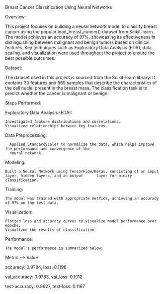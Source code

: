 Breast Cancer Classification Using Neural Networks

Overview:

This project focuses on building a neural network model to classify breast cancer using the popular load_breast_cancer() dataset from Scikit-learn. The model achieves an accuracy of 97%, showcasing its effectiveness in distinguishing between malignant and benign tumors based on clinical features. Key techniques such as Exploratory Data Analysis (EDA), data scaling, and visualization were used throughout the project to ensure the best possible outcomes.

Dataset:

The dataset used in this project is sourced from the Scikit-learn library:
It contains 30 features and 569 samples that describe the characteristics of the cell nuclei present in the breast mass. The classification task is to predict whether the cancer is malignant or benign.

Steps Performed:

  Exploratory Data Analysis (EDA):
  
    Investigated feature distributions and correlations.
    Visualized relationships between key features.
    
  Data Preprocessing:
  
      Applied StandardScaler to normalize the data, which helps improve the performance and convergence of the 
      neural network.
      
  Modeling:
  
    Built a Neural Network using TensorFlow/Keras, consisting of an input layer, hidden layers, and an output      layer for binary classification.
    
  Training:
  
    The model was trained with appropriate metrics, achieving an accuracy of 97% on the test data.
  
  Visualization:
  
    Plotted loss and accuracy curves to visualize model performance over epochs.
    Visualized the results of classification.

  Performance:
  
    The model's performance is summarized below:

Metric --> Value

accuracy: 0.9784,
loss: 0.1198

val_accuracy: 0.9783,
val_loss: 0.1012

test-accuracy: 0.9627,
test-loss: 0.1167 

